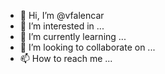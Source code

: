 - 👋 Hi, I’m @vfalencar
- 👀 I’m interested in ...
- 🌱 I’m currently learning ...
- 💞️ I’m looking to collaborate on ...
- 📫 How to reach me ...

<!---
vfalencar/vfalencar is a ✨ special ✨ repository because its `README.md` (this file) appears on your GitHub profile.
You can click the Preview link to take a look at your changes.
--->
